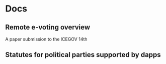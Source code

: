 # Docs

## Remote e-voting overview
A paper submission to the ICEGOV 14th

## Statutes for political parties supported by dapps
